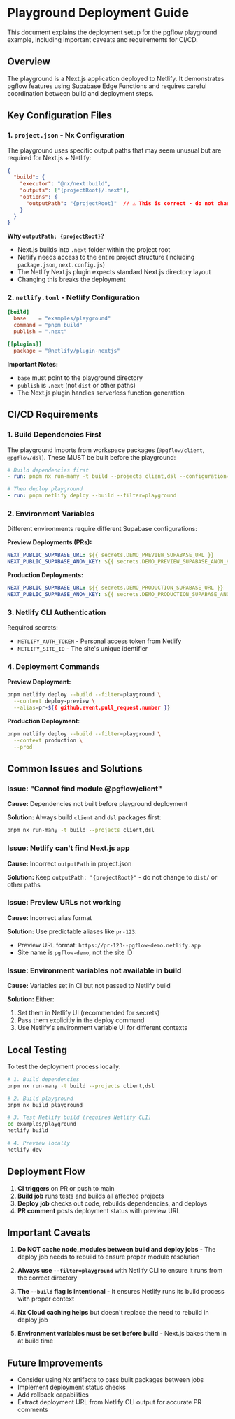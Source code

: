 # Playground Deployment Guide

This document explains the deployment setup for the pgflow playground example, including important caveats and requirements for CI/CD.

## Overview

The playground is a Next.js application deployed to Netlify. It demonstrates pgflow features using Supabase Edge Functions and requires careful coordination between build and deployment steps.

## Key Configuration Files

### 1. `project.json` - Nx Configuration

The playground uses specific output paths that may seem unusual but are required for Next.js + Netlify:

```json
{
  "build": {
    "executor": "@nx/next:build",
    "outputs": ["{projectRoot}/.next"],
    "options": {
      "outputPath": "{projectRoot}"  // ⚠️ This is correct - do not change!
    }
  }
}
```

**Why `outputPath: {projectRoot}`?**
- Next.js builds into `.next` folder within the project root
- Netlify needs access to the entire project structure (including `package.json`, `next.config.js`)
- The Netlify Next.js plugin expects standard Next.js directory layout
- Changing this breaks the deployment

### 2. `netlify.toml` - Netlify Configuration

```toml
[build]
  base    = "examples/playground"
  command = "pnpm build"
  publish = ".next"

[[plugins]]
  package = "@netlify/plugin-nextjs"
```

**Important Notes:**
- `base` must point to the playground directory
- `publish` is `.next` (not `dist` or other paths)
- The Next.js plugin handles serverless function generation

## CI/CD Requirements

### 1. Build Dependencies First

The playground imports from workspace packages (`@pgflow/client`, `@pgflow/dsl`). These MUST be built before the playground:

```yaml
# Build dependencies first
- run: pnpm nx run-many -t build --projects client,dsl --configuration=production

# Then deploy playground
- run: pnpm netlify deploy --build --filter=playground
```

### 2. Environment Variables

Different environments require different Supabase configurations:

**Preview Deployments (PRs):**
```yaml
NEXT_PUBLIC_SUPABASE_URL: ${{ secrets.DEMO_PREVIEW_SUPABASE_URL }}
NEXT_PUBLIC_SUPABASE_ANON_KEY: ${{ secrets.DEMO_PREVIEW_SUPABASE_ANON_KEY }}
```

**Production Deployments:**
```yaml
NEXT_PUBLIC_SUPABASE_URL: ${{ secrets.DEMO_PRODUCTION_SUPABASE_URL }}
NEXT_PUBLIC_SUPABASE_ANON_KEY: ${{ secrets.DEMO_PRODUCTION_SUPABASE_ANON_KEY }}
```

### 3. Netlify CLI Authentication

Required secrets:
- `NETLIFY_AUTH_TOKEN` - Personal access token from Netlify
- `NETLIFY_SITE_ID` - The site's unique identifier

### 4. Deployment Commands

**Preview Deployment:**
```bash
pnpm netlify deploy --build --filter=playground \
  --context deploy-preview \
  --alias=pr-${{ github.event.pull_request.number }}
```

**Production Deployment:**
```bash
pnpm netlify deploy --build --filter=playground \
  --context production \
  --prod
```

## Common Issues and Solutions

### Issue: "Cannot find module @pgflow/client"

**Cause:** Dependencies not built before playground deployment

**Solution:** Always build `client` and `dsl` packages first:
```bash
pnpm nx run-many -t build --projects client,dsl
```

### Issue: Netlify can't find Next.js app

**Cause:** Incorrect `outputPath` in project.json

**Solution:** Keep `outputPath: "{projectRoot}"` - do not change to `dist/` or other paths

### Issue: Preview URLs not working

**Cause:** Incorrect alias format

**Solution:** Use predictable aliases like `pr-123`:
- Preview URL format: `https://pr-123--pgflow-demo.netlify.app`
- Site name is `pgflow-demo`, not the site ID

### Issue: Environment variables not available in build

**Cause:** Variables set in CI but not passed to Netlify build

**Solution:** Either:
1. Set them in Netlify UI (recommended for secrets)
2. Pass them explicitly in the deploy command
3. Use Netlify's environment variable UI for different contexts

## Local Testing

To test the deployment process locally:

```bash
# 1. Build dependencies
pnpm nx run-many -t build --projects client,dsl

# 2. Build playground
pnpm nx build playground

# 3. Test Netlify build (requires Netlify CLI)
cd examples/playground
netlify build

# 4. Preview locally
netlify dev
```

## Deployment Flow

1. **CI triggers** on PR or push to main
2. **Build job** runs tests and builds all affected projects
3. **Deploy job** checks out code, rebuilds dependencies, and deploys
4. **PR comment** posts deployment status with preview URL

## Important Caveats

1. **Do NOT cache node_modules between build and deploy jobs** - The deploy job needs to rebuild to ensure proper module resolution

2. **Always use `--filter=playground`** with Netlify CLI to ensure it runs from the correct directory

3. **The `--build` flag is intentional** - It ensures Netlify runs its build process with proper context

4. **Nx Cloud caching helps** but doesn't replace the need to rebuild in deploy job

5. **Environment variables must be set before build** - Next.js bakes them in at build time

## Future Improvements

- Consider using Nx artifacts to pass built packages between jobs
- Implement deployment status checks
- Add rollback capabilities
- Extract deployment URL from Netlify CLI output for accurate PR comments